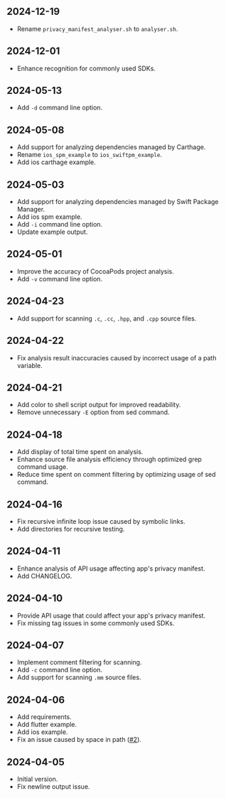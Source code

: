 ## 2024-12-19
- Rename `privacy_manifest_analyser.sh` to `analyser.sh`.

## 2024-12-01
- Enhance recognition for commonly used SDKs.

## 2024-05-13
- Add `-d` command line option.

## 2024-05-08
- Add support for analyzing dependencies managed by Carthage.
- Rename `ios_spm_example` to `ios_swiftpm_example`.
- Add ios carthage example.

## 2024-05-03
- Add support for analyzing dependencies managed by Swift Package Manager.
- Add ios spm example.
- Add `-i` command line option.
- Update example output.

## 2024-05-01
- Improve the accuracy of CocoaPods project analysis.
- Add `-v` command line option.

## 2024-04-23
- Add support for scanning `.c`, `.cc`, `.hpp`, and `.cpp` source files.

## 2024-04-22
- Fix analysis result inaccuracies caused by incorrect usage of a path variable.

## 2024-04-21
- Add color to shell script output for improved readability.
- Remove unnecessary `-E` option from sed command.

## 2024-04-18
- Add display of total time spent on analysis.
- Enhance source file analysis efficiency through optimized grep command usage.
- Reduce time spent on comment filtering by optimizing usage of sed command.

## 2024-04-16
- Fix recursive infinite loop issue caused by symbolic links.
- Add directories for recursive testing.

## 2024-04-11
- Enhance analysis of API usage affecting app's privacy manifest.
- Add CHANGELOG.

## 2024-04-10
- Provide API usage that could affect your app's privacy manifest.
- Fix missing tag issues in some commonly used SDKs.

## 2024-04-07
- Implement comment filtering for scanning.
- Add `-c` command line option.
- Add support for scanning `.mm` source files.

## 2024-04-06
- Add requirements.
- Add flutter example.
- Add ios example.
- Fix an issue caused by space in path ([#2](https://github.com/crasowas/app_store_required_privacy_manifest_analyser/issues/2)).

## 2024-04-05
- Initial version.
- Fix newline output issue.